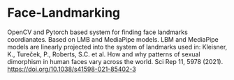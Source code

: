 # Face-Landmarking
OpenCV and Pytorch based system for finding face landmarks coordianates. Based on LMB and MediaPipe models.
LBM and MediaPipe models are linearly projected into the system of landmarks used in:
Kleisner, K., Tureček, P., Roberts, S.C. et al. How and why patterns of sexual dimorphism in human faces vary across the world. Sci Rep 11, 5978 (2021). https://doi.org/10.1038/s41598-021-85402-3

